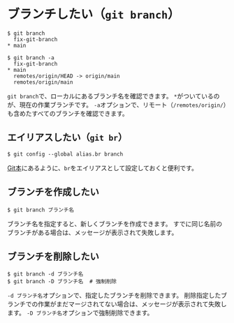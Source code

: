 # ブランチしたい（``git branch``）

```console
$ git branch
  fix-git-branch
* main

$ git branch -a
  fix-git-branch
* main
  remotes/origin/HEAD -> origin/main
  remotes/origin/main
```

``git branch``で、ローカルにあるブランチ名を確認できます。
``*``がついているのが、現在の作業ブランチです。
``-a``オプションで、リモート（``/remotes/origin/``）も含めたすべてのブランチを確認できます。

## エイリアスしたい（``git br``）

```console
$ git config --global alias.br branch
```

[Git本](https://git-scm.com/book/ja/v2/Git-%E3%81%AE%E5%9F%BA%E6%9C%AC-Git-%E3%82%A8%E3%82%A4%E3%83%AA%E3%82%A2%E3%82%B9)にあるように、``br``をエイリアスとして設定しておくと便利です。

## ブランチを作成したい

```console
$ git branch ブランチ名
```

ブランチ名を指定すると、新しくブランチを作成できます。
すでに同じ名前のブランチがある場合は、メッセージが表示されて失敗します。

## ブランチを削除したい

```console
$ git branch -d ブランチ名
$ git branch -D ブランチ名  # 強制削除
```

``-d ブランチ名``オプションで、指定したブランチを削除できます。
削除指定したブランチでの作業がまだマージされてない場合は、メッセージが表示されて失敗します。
``-D ブランチ名``オプションで強制削除できます。
